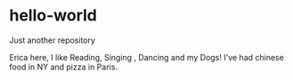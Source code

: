 # hello-world
Just another repository

Erica here, I like Reading, Singing , Dancing and my Dogs!
I've had chinese food in NY and pizza in Paris.
